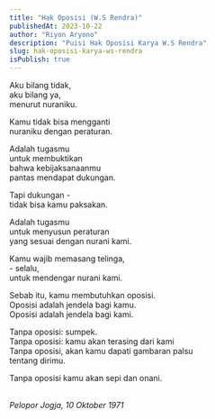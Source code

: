 ```yaml
---
title: "Hak Oposisi (W.S Rendra)"
publishedAt: 2023-10-22
author: "Riyon Aryono"
description: "Puisi Hak Oposisi Karya W.S Rendra"
slug: hak-oposisi-karya-ws-rendra
isPublish: true
---
```


Aku bilang tidak, \
aku bilang ya, \
menurut nuraniku.

Kamu tidak bisa mengganti \
nuraniku dengan peraturan.

Adalah tugasmu \
untuk membuktikan \
bahwa kebijaksanaanmu \
pantas mendapat dukungan.

Tapi dukungan - \
tidak bisa kamu paksakan.

Adalah tugasmu \
untuk menyusun peraturan \
yang sesuai dengan nurani kami.

Kamu wajib memasang telinga, \
\- selalu, \
untuk mendengar nurani kami.

Sebab itu, kamu membutuhkan oposisi. \
Oposisi adalah jendela bagi kamu. \
Oposisi adalah jendela bagi kami.

Tanpa oposisi: sumpek. \
Tanpa oposisi: kamu akan terasing dari kami \
Tanpa oposisi, akan kamu dapati gambaran palsu \
tentang dirimu.

Tanpa oposisi kamu akan sepi dan onani.<br><br>

_Pelopor Jogja, 10 Oktober 1971_
